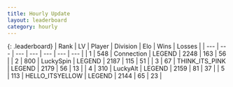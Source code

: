 ```yaml
---
title: Hourly Update
layout: leaderboard
category: hourly
---
```


{: .leaderboard}
| Rank | LV | Player | Division | Elo | Wins | Losses |
| --- | --- | --- | --- | --- | --- | --- |
| <span data-change="0">1</span> | 548 | <span title="ID: 539711">Connection</span> | LEGEND | <span data-change="24">2248</span> | <span data-change="4">163</span> | <span data-change="0">56</span> |
| <span data-change="0">2</span> | 800 | <span title="ID: 498412">LuckySpin</span> | LEGEND | <span data-change="0">2187</span> | <span data-change="0">115</span> | <span data-change="0">51</span> |
| <span data-change="0">3</span> | 67 | <span title="ID: 528133">THINK_ITS_PINK</span> | LEGEND | <span data-change="0">2179</span> | <span data-change="0">56</span> | <span data-change="0">13</span> |
| <span data-change="0">4</span> | 310 | <span title="ID: 512212">LuckyAlt</span> | LEGEND | <span data-change="0">2159</span> | <span data-change="0">81</span> | <span data-change="0">37</span> |
| <span data-change="1">5</span> | 113 | <span title="ID: 528147">HELLO_ITSYELLOW</span> | LEGEND | <span data-change="0">2144</span> | <span data-change="0">65</span> | <span data-change="0">23</span> |